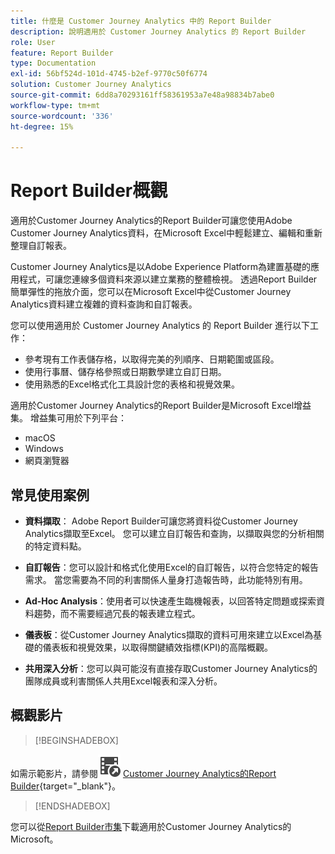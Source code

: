 ```yaml
---
title: 什麼是 Customer Journey Analytics 中的 Report Builder
description: 說明適用於 Customer Journey Analytics 的 Report Builder
role: User
feature: Report Builder
type: Documentation
exl-id: 56bf524d-101d-4745-b2ef-9770c50f6774
solution: Customer Journey Analytics
source-git-commit: 6dd8a70293161ff58361953a7e48a98834b7abe0
workflow-type: tm+mt
source-wordcount: '336'
ht-degree: 15%

---
```


# Report Builder概觀

適用於Customer Journey Analytics的Report Builder可讓您使用Adobe Customer Journey Analytics資料，在Microsoft Excel中輕鬆建立、編輯和重新整理自訂報表。

Customer Journey Analytics是以Adobe Experience Platform為建置基礎的應用程式，可讓您連線多個資料來源以建立業務的整體檢視。 透過Report Builder簡單彈性的拖放介面，您可以在Microsoft Excel中從Customer Journey Analytics資料建立複雜的資料查詢和自訂報表。

您可以使用適用於 Customer Journey Analytics 的 Report Builder 進行以下工作：

- 參考現有工作表儲存格，以取得完美的列順序、日期範圍或區段。
- 使用行事曆、儲存格參照或日期數學建立自訂日期。
- 使用熟悉的Excel格式化工具設計您的表格和視覺效果。

適用於Customer Journey Analytics的Report Builder是Microsoft Excel增益集。 增益集可用於下列平台：

- macOS
- Windows
- 網頁瀏覽器

## 常見使用案例

- **資料擷取**： Adobe Report Builder可讓您將資料從Customer Journey Analytics擷取至Excel。 您可以建立自訂報告和查詢，以擷取與您的分析相關的特定資料點。

- **自訂報告**：您可以設計和格式化使用Excel的自訂報告，以符合您特定的報告需求。 當您需要為不同的利害關係人量身打造報告時，此功能特別有用。

- **Ad-Hoc Analysis**：使用者可以快速產生臨機報表，以回答特定問題或探索資料趨勢，而不需要經過冗長的報表建立程式。

- **儀表板**：從Customer Journey Analytics擷取的資料可用來建立以Excel為基礎的儀表板和視覺效果，以取得關鍵績效指標(KPI)的高階概觀。

- **共用深入分析**：您可以與可能沒有直接存取Customer Journey Analytics的團隊成員或利害關係人共用Excel報表和深入分析。


## 概觀影片

>[!BEGINSHADEBOX]

如需示範影片，請參閱![VideoCheckedOut](/help/assets/icons/VideoCheckedOut.svg) [Customer Journey Analytics的Report Builder](https://video.tv.adobe.com/v/3452591?quality=12&learn=on&captions=chi_hant){target="_blank"}。

>[!ENDSHADEBOX]

您可以從[Report Builder市集](https://appsource.microsoft.com/en-us/product/Office365/WA200003101)下載適用於Customer Journey Analytics的Microsoft。
